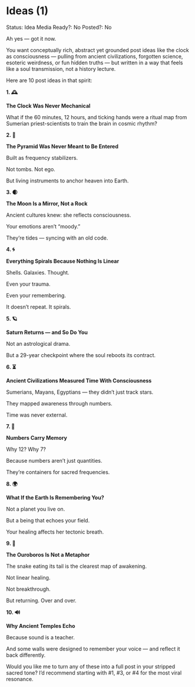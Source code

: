# Ideas (1)

Status: Idea
Media Ready?: No
Posted?: No

Ah yes — got it now.

You want conceptually rich, abstract yet grounded post ideas like the clock as consciousness — pulling from ancient civilizations, forgotten science, esoteric weirdness, or fun hidden truths — but written in a way that feels like a soul transmission, not a history lecture.

Here are 10 post ideas in that spirit:

**1. 🕰**

**The Clock Was Never Mechanical**

What if the 60 minutes, 12 hours, and ticking hands were a ritual map from Sumerian priest-scientists to train the brain in cosmic rhythm?

**2. 🔺**

**The Pyramid Was Never Meant to Be Entered**

Built as frequency stabilizers.

Not tombs. Not ego.

But living instruments to anchor heaven into Earth.

**3. 🌒**

**The Moon Is a Mirror, Not a Rock**

Ancient cultures knew: she reflects consciousness.

Your emotions aren’t “moody.”

They’re tides — syncing with an old code.

**4. 🌀**

**Everything Spirals Because Nothing Is Linear**

Shells. Galaxies. Thought.

Even your trauma.

Even your remembering.

It doesn’t repeat. It spirals.

**5. 🪐**

**Saturn Returns — and So Do You**

Not an astrological drama.

But a 29-year checkpoint where the soul reboots its contract.

**6. ⏳**

**Ancient Civilizations Measured Time With Consciousness**

Sumerians, Mayans, Egyptians — they didn’t just track stars.

They mapped awareness through numbers.

Time was never external.

**7. 🔮**

**Numbers Carry Memory**

Why 12? Why 7?

Because numbers aren’t just quantities.

They’re containers for sacred frequencies.

**8. 🌍**

**What If the Earth Is Remembering You?**

Not a planet you live on.

But a being that echoes your field.

Your healing affects her tectonic breath.

**9. 🐍**

**The Ouroboros Is Not a Metaphor**

The snake eating its tail is the clearest map of awakening.

Not linear healing.

Not breakthrough.

But returning. Over and over.

**10. 🔊**

**Why Ancient Temples Echo**

Because sound is a teacher.

And some walls were designed to remember your voice — and reflect it back differently.

Would you like me to turn any of these into a full post in your stripped sacred tone? I’d recommend starting with #1, #3, or #4 for the most viral resonance.